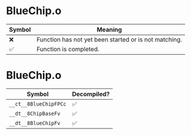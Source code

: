 # BlueChip.o
| Symbol | Meaning 
| ------------- | ------------- 
| :x: | Function has not yet been started or is not matching. 
| :white_check_mark: | Function is completed. 


# BlueChip.o
| Symbol | Decompiled? |
| ------------- | ------------- |
| `__ct__8BlueChipFPCc` | :white_check_mark: |
| `__dt__8ChipBaseFv` | :white_check_mark: |
| `__dt__8BlueChipFv` | :white_check_mark: |
